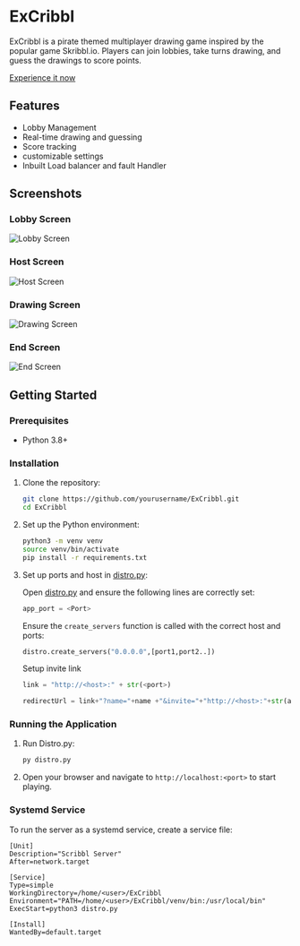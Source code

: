 # ExCribbl

ExCribbl is a pirate themed multiplayer drawing game inspired by the popular game Skribbl.io. Players can join lobbies, take turns drawing, and guess the drawings to score points.

[Experience it now](http://37.27.51.34:36033/)

## Features

- Lobby Management
- Real-time drawing and guessing
- Score tracking
- customizable settings
- Inbuilt Load balancer and fault Handler

## Screenshots

### Lobby Screen
![Lobby Screen](https://cloud-i7tl01kng-hack-club-bot.vercel.app/0_ee561618-320c-490d-b16f-da1e4201ec0f_.png)

### Host Screen
![Host Screen](https://cloud-apee544fu-hack-club-bot.vercel.app/0_9eb11094-184a-45b5-a0e9-14b59318e795_.png)

### Drawing Screen
![Drawing Screen](
    https://cloud-f5ldmccwq-hack-club-bot.vercel.app/0_af4ac62a-3b2f-4bfd-a73d-e79241793169_.png
)

### End Screen
![End Screen](
    https://cloud-nf4mw7jjc-hack-club-bot.vercel.app/0_3377eeb8-295c-43f9-95dc-5601f8ab9f76_.png
)
## Getting Started

### Prerequisites

- Python 3.8+

### Installation

1. Clone the repository:

    ```bash
    git clone https://github.com/yourusername/ExCribbl.git
    cd ExCribbl
    ```

2. Set up the Python environment:

    ```bash
    python3 -m venv venv
    source venv/bin/activate
    pip install -r requirements.txt
    ```

3. Set up ports and host in [distro.py](http://_vscodecontentref_/1):

    Open [distro.py](http://_vscodecontentref_/2) and ensure the following lines are correctly set:

    ```python
    app_port = <Port>
    ```

    Ensure the `create_servers` function is called with the correct host and ports:

    ```python
    distro.create_servers("0.0.0.0",[port1,port2..])
    ```

    Setup invite link 
    
    ```python
    link = "http://<host>:" + str(<port>)
    
    redirectUrl = link+"?name="+name +"&invite="+"http://<host>:"+str(app_port)
    ```


### Running the Application

1. Run Distro.py:

    ```bash
    py distro.py
    ```


3. Open your browser and navigate to `http://localhost:<port>` to start playing.

### Systemd Service

To run the server as a systemd service, create a service file:

```service
[Unit]
Description="Scribbl Server"
After=network.target

[Service]
Type=simple
WorkingDirectory=/home/<user>/ExCribbl
Environment="PATH=/home/<user>/ExCribbl/venv/bin:/usr/local/bin"
ExecStart=python3 distro.py

[Install]
WantedBy=default.target